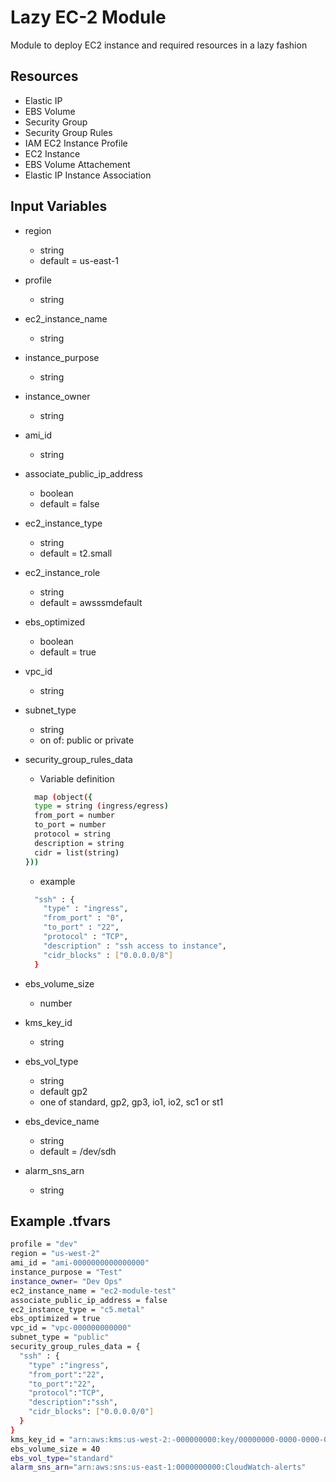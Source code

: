 # Lazy EC-2 Module

Module to deploy EC2 instance and required resources in a lazy fashion

## Resources

- Elastic IP
- EBS Volume
- Security Group
- Security Group Rules
- IAM EC2 Instance Profile
- EC2 Instance
- EBS Volume Attachement
- Elastic IP Instance Association

## Input Variables

- region
  - string
  - default = us-east-1
- profile
  - string
- ec2_instance_name
  - string
- instance_purpose
  - string
- instance_owner
  - string
- ami_id
  - string
- associate_public_ip_address
  - boolean
  - default = false
- ec2_instance_type
  - string
  - default = t2.small
- ec2_instance_role
  - string
  - default = awsssmdefault
- ebs_optimized
  - boolean
  - default = true
- vpc_id
  - string
- subnet_type
  - string
  - on of: public or private

- security_group_rules_data
  - Variable definition

  ```bash
    map (object({
    type = string (ingress/egress)
    from_port = number
    to_port = number
    protocol = string
    description = string
    cidr = list(string)
  }))
  ```

  - example

  ```bash
    "ssh" : {
      "type" : "ingress",
      "from_port" : "0",
      "to_port" : "22",
      "protocol" : "TCP",
      "description" : "ssh access to instance",
      "cidr_blocks" : ["0.0.0.0/8"]
    }
  ```

- ebs_volume_size
  - number
- kms_key_id
  - string
- ebs_vol_type
  - string
  - default gp2
  - one of standard, gp2, gp3, io1, io2, sc1 or st1
- ebs_device_name
  - string
  - default = /dev/sdh
- alarm_sns_arn
  - string

## Example .tfvars

```bash
profile = "dev"
region = "us-west-2"
ami_id = "ami-0000000000000000"
instance_purpose = "Test"
instance_owner= "Dev Ops"
ec2_instance_name = "ec2-module-test"
associate_public_ip_address = false
ec2_instance_type = "c5.metal"
ebs_optimized = true
vpc_id = "vpc-000000000000"
subnet_type = "public"
security_group_rules_data = {
  "ssh" : {
    "type" :"ingress",
    "from_port":"22",
    "to_port":"22",
    "protocol":"TCP",
    "description":"ssh",
    "cidr_blocks": ["0.0.0.0/0"]
  }
}
kms_key_id = "arn:aws:kms:us-west-2:-000000000:key/00000000-0000-0000-0000-000000000000"
ebs_volume_size = 40
ebs_vol_type="standard"
alarm_sns_arn="arn:aws:sns:us-east-1:0000000000:CloudWatch-alerts"
```
